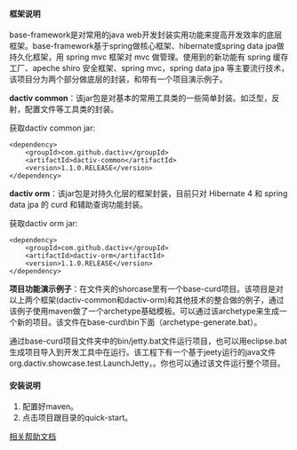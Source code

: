 #### 框架说明 ####


base-framework是对常用的java web开发封装实用功能来提高开发效率的底层框架。base-framework基于spring做核心框架、hibernate或spring data jpa做持久化框架，用 spring mvc 框架对 mvc 做管理。使用到的新功能有 spring 缓存工厂、apeche shiro 安全框架、spring mvc，spring data jpa 等主要流行技术，该项目分为两个部分做底层的封装，和带有一个项目演示例子。

**dactiv common**：该jar包是对基本的常用工具类的一些简单封装。如泛型，反射，配置文件等工具类的封装。

获取dactiv common jar:

	<dependency>
	    <groupId>com.github.dactiv</groupId>
	    <artifactId>dactiv-common</artifactId>
	    <version>1.1.0.RELEASE</version>
	</dependency>

**dactiv orm**：该jar包是对持久化层的框架封装，目前只对 Hibernate 4 和 spring data jpa 的 curd 和辅助查询功能封装。

获取dactiv orm jar:

	<dependency>
	    <groupId>com.github.dactiv</groupId>
	    <artifactId>dactiv-orm</artifactId>
	    <version>1.1.0.RELEASE</version>
	</dependency>

**项目功能演示例子**：在文件夹的shorcase里有一个base-curd项目。该项目是对以上两个框架(dactiv-common和dactiv-orm)和其他技术的整合做的例子，通过该例子使用maven做了一个archetype基础模板。可以通过该archetype来生成一个新的项目。该文件在base-curd\bin下面（archetype-generate.bat）。

通过base-curd项目文件夹中的bin/jetty.bat文件运行项目，也可以用eclipse.bat生成项目导入到开发工具中在运行。该工程下有一个基于jeety运行的java文件org.dactiv.showcase.test.LaunchJetty，。你也可以通过该文件运行整个项目。

#### 安装说明 ####

1. 配置好maven。
2. 点击项目跟目录的quick-start。

[相关帮助文档](https://github.com/dactiv/base-framework/blob/master/doc/reference.md)